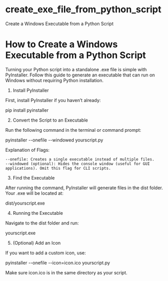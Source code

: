 # create_exe_file_from_python_script
Create a Windows Executable from a Python Script

# How to Create a Windows Executable from a Python Script

Turning your Python script into a standalone .exe file is simple with PyInstaller. Follow this guide to generate an executable that can run on Windows without requiring Python installation.
1. Install PyInstaller

First, install PyInstaller if you haven’t already:

pip install pyinstaller

2. Convert the Script to an Executable

Run the following command in the terminal or command prompt:

pyinstaller --onefile --windowed yourscript.py

Explanation of Flags:

    --onefile: Creates a single executable instead of multiple files.
    --windowed (optional): Hides the console window (useful for GUI applications). Omit this flag for CLI scripts.

3. Find the Executable

After running the command, PyInstaller will generate files in the dist folder. Your .exe will be located at:

dist/yourscript.exe

4. Running the Executable

Navigate to the dist folder and run:

yourscript.exe

5. (Optional) Add an Icon

If you want to add a custom icon, use:

pyinstaller --onefile --icon=icon.ico yourscript.py

Make sure icon.ico is in the same directory as your script.

